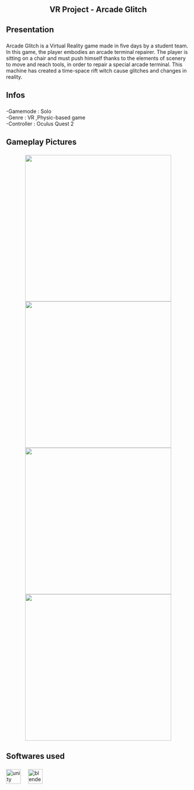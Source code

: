<h2 align="center">VR Project - Arcade Glitch</h2>

###

<h2 align="left">Presentation</h2>

###

<p align="left">Arcade Glitch is a Virtual Reality game made in five days by a student team. <br>In this game, the player embodies an arcade terminal repairer. The player is sitting on a chair and must push himself thanks to the elements of scenery to move and reach tools, in order to repair a special arcade terminal. This machine has created a time-space rift witch cause glitches and changes in reality.</p>

###

<h2 align="left">Infos</h2>

###

<p align="left">-Gamemode : Solo<br>-Genre : VR ,Physic-based game<br>-Controller : Oculus Quest 2</p>

###

<h2 align="left">Gameplay Pictures</h2>

###

<div align="center">
  <img height="400" src="[https://i.imgflip.com/65efzo.gif](https://cdn.discordapp.com/attachments/1293963379144392765/1337412509996679199/Capture_decran_2025-02-07_141546.png?ex=67a759f6&is=67a60876&hm=45b377311f88a2773bcb8a5ba046cfe1819f3e7926bbc8e59046cc9b9b3659c7&)"  />
  <img height="400" src="https://i.imgflip.com/65efzo.gif"  />
  <img height="400" src="https://i.imgflip.com/65efzo.gif"  />
  <img height="400" src="https://i.imgflip.com/65efzo.gif"  />
</div>

###

<h2 align="left">Softwares used</h2>

###

<div align="left">
  <img src="https://cdn.jsdelivr.net/gh/devicons/devicon/icons/unity/unity-original.svg" height="40" alt="unity logo"  />
  <img width="12" />
  <img src="https://cdn.jsdelivr.net/gh/devicons/devicon/icons/blender/blender-original.svg" height="40" alt="blender logo"  />
</div>

###
